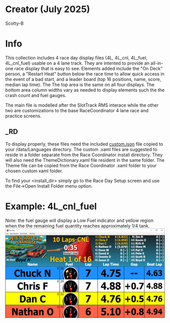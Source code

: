 # Creator (July 2025)
Scotty-B

# Info
This collection includes 4 race day display files (4L, 4L_cnl, 4L_fuel, 4L_cnl_fuel) usable on a 4 lane track.  They are intented to provide an all-in-one race display that is easy to see.  Elements added include the "On Deck" person, a "Restart Heat" button below the race time to allow quick access in the event of a bad start, and a leader board (top 16 positions, name, score, median lap time).  The The top area is the same on all four displays.  The bottom area column widths vary as needed to display elements such the the crash count and fuel gauges.


The main file is modelled after the SlotTrack RMS interace while the other two are customizations to the base RaceCoordinator 4 lane race and practice screens.

## _RD
To display properly, these files need the included [custom.json](./custom_text/custom.json) file copied to your <install directory>/data/Languages directory.  The custom .xaml files are suggested to reside in a folder separate from the Race Coordinator install directory.  They will also need the ThemeDictionary.xaml file resident in the same folder.  The Theme file can be copied from the Race Coordinator .xaml folder to your chosen custom xaml folder.

To find your <install_dir> simply go to the Race Day Setup screen and use the File->Open Install Folder menu option.  

# Example: 4L_cnl_fuel
Note: the fuel gauge will display a Low Fuel indicator and yellow region when the the remaining fuel quantity reaches approximately 1/4 tank.
![alt text](./screenshot_SBB_4L_cnl_low_fuel.jpg)

